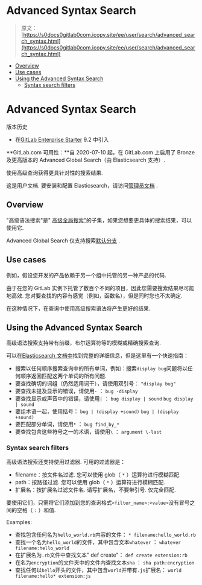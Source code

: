 # Advanced Syntax Search

> 原文：[https://s0docs0gitlab0com.icopy.site/ee/user/search/advanced_search_syntax.html](https://s0docs0gitlab0com.icopy.site/ee/user/search/advanced_search_syntax.html)

*   [Overview](#overview)
*   [Use cases](#use-cases)
*   [Using the Advanced Syntax Search](#using-the-advanced-syntax-search)
    *   [Syntax search filters](#syntax-search-filters)

# Advanced Syntax Search[](#advanced-syntax-search-starter "Permalink")

版本历史

*   在[GitLab Enterprise Starter](https://about.gitlab.com/pricing/) 9.2 中引入

**GitLab.com 可用性：**自 2020-07-10 起，在 GitLab.com 上启用了 Bronze 及更高版本的 Advanced Global Search（由 Elasticsearch 支持）.

使用高级查询获得更具针对性的搜索结果.

这是用户文档. 要安装和配置 Elasticsearch，请访问[管理员文档](../../integration/elasticsearch.html) .

## Overview[](#overview "Permalink")

"高级语法搜索"是" [高级全局搜索"](advanced_global_search.html)的子集，如果您想要更具体的搜索结果，可以使用它.

Advanced Global Search 仅支持搜索[默认分支](../project/repository/branches/index.html#default-branch) .

## Use cases[](#use-cases "Permalink")

例如，假设您开发的产品依赖于另一个组中托管的另一种产品的代码.

由于在您的 GitLab 实例下托管了数百个不同的项目，因此您需要搜索结果尽可能地高效. 您对要查找的内容有感觉（例如，函数名），但是同时您也不太确定.

在这种情况下，在查询中使用高级搜索语法将产生更好的结果.

## Using the Advanced Syntax Search[](#using-the-advanced-syntax-search "Permalink")

高级语法搜索支持带有前缀，布尔运算符等的模糊或精确搜索查询.

可以在[Elasticsearch 文档中](https://www.elastic.co/guide/en/elasticsearch/reference/5.3/query-dsl-simple-query-string-query.html#_simple_query_string_syntax)找到完整的详细信息，但是这里有一个快速指南：

*   搜索以任何顺序搜索查询中的所有单词，例如：搜索`display bug`问题将以任何顺序返回匹配这两个单词的所有问题.
*   要查找确切的词组（仍然适用词干），请使用双引号： `"display bug"`
*   要查找未提及显示的错误，请使用`-` ： `bug -display`
*   要查找显示或声音中的错误，请使用`|` ： `bug display | sound` `bug display | sound`
*   要组术语一起，使用括号： `bug | (display +sound)` `bug | (display +sound)`
*   要匹配部分单词，请使用`*` ： `bug find_by_*`
*   要查找包含这些符号之一的术语，请使用`\` ： `argument \-last`

### Syntax search filters[](#syntax-search-filters "Permalink")

高级语法搜索还支持使用过滤器. 可用的过滤器是：

*   filename：按文件名过滤. 您可以使用 glob（ `*` ）运算符进行模糊匹配.
*   path：按路径过滤. 您可以使用 glob（ `*` ）运算符进行模糊匹配.
*   扩展名：按扩展名过滤文件名. 请写扩展名，不要带引号. 仅完全匹配.

要使用它们，只需将它们添加到您的查询格式`<filter_name>:<value>`没有冒号之间的空格（ `:` ）和值.

Examples:

*   查找包含任何名为`hello_world.rb`内容的文件： `* filename:hello_world.rb`
*   查找一个名为`hello_world`的文件，其中包含文本`whatever` ： `whatever filename:hello_world`
*   在扩展名为`.rb`文件中查找文本" def create"： `def create extension:rb`
*   在名为`encryption`的文件夹中的文件内查找文本`sha` ： `sha path:encryption`
*   查找任何以`hello`开头的文件，其中包含`world`并带有`.js`扩展名： `world filename:hello* extension:js`